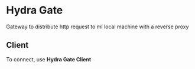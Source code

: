 # Hydra Gate
Gateway to distribute http request to ml local machine with a reverse proxy

## Client
To connect, use **Hydra Gate Client**
